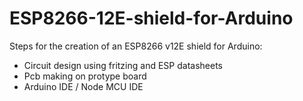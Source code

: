 # ESP8266-12E-shield-for-Arduino

Steps for the creation of an ESP8266 v12E shield for Arduino:

- Circuit design using fritzing and ESP datasheets
- Pcb making on protype board
- Arduino IDE / Node MCU IDE

